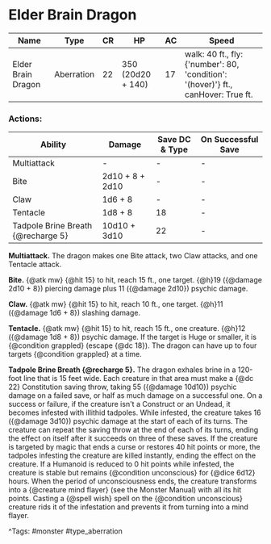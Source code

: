 # Elder Brain Dragon

| Name | Type | CR | HP | AC | Speed |
|------|------|----|----|----|-------|
| Elder Brain Dragon | Aberration | 22 | 350 (20d20 + 140) | 17 | walk: 40 ft., fly: {'number': 80, 'condition': '(hover)'} ft., canHover: True ft. |

### Actions:

| Ability | Damage | Save DC & Type | On Successful Save |
|---------|--------|----------------|--------------------|
| Multiattack | - | - | - |
| Bite | 2d10 + 8 + 2d10 | - | - |
| Claw | 1d6 + 8 | - | - |
| Tentacle | 1d8 + 8 | 18 | - |
| Tadpole Brine Breath {@recharge 5} | 10d10 + 3d10 | 22 | - |


**Multiattack.** The dragon makes one Bite attack, two Claw attacks, and one Tentacle attack.

**Bite.** {@atk mw} {@hit 15} to hit, reach 15 ft., one target. {@h}19 ({@damage 2d10 + 8}) piercing damage plus 11 ({@damage 2d10}) psychic damage.

**Claw.** {@atk mw} {@hit 15} to hit, reach 10 ft., one target. {@h}11 ({@damage 1d6 + 8}) slashing damage.

**Tentacle.** {@atk mw} {@hit 15} to hit, reach 15 ft., one creature. {@h}12 ({@damage 1d8 + 8}) psychic damage. If the target is Huge or smaller, it is {@condition grappled} (escape {@dc 18}). The dragon can have up to four targets {@condition grappled} at a time.

**Tadpole Brine Breath {@recharge 5}.** The dragon exhales brine in a 120-foot line that is 15 feet wide. Each creature in that area must make a {@dc 22} Constitution saving throw, taking 55 ({@damage 10d10}) psychic damage on a failed save, or half as much damage on a successful one. On a success or failure, if the creature isn't a Construct or an Undead, it becomes infested with illithid tadpoles. While infested, the creature takes 16 ({@damage 3d10}) psychic damage at the start of each of its turns. The creature can repeat the saving throw at the end of each of its turns, ending the effect on itself after it succeeds on three of these saves. If the creature is targeted by magic that ends a curse or restores 40 hit points or more, the tadpoles infesting the creature are killed instantly, ending the effect on the creature. If a Humanoid is reduced to 0 hit points while infested, the creature is stable but remains {@condition unconscious} for {@dice 6d12} hours. When the period of unconsciousness ends, the creature transforms into a {@creature mind flayer} (see the Monster Manual) with all its hit points. Casting a {@spell wish} spell on the {@condition unconscious} creature rids it of the infestation and prevents it from turning into a mind flayer.

^Tags: #monster #type_aberration